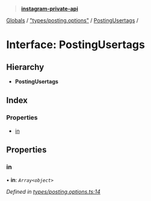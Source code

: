> **[instagram-private-api](../README.md)**

[Globals](../README.md) / ["types/posting.options"](../modules/_types_posting_options_.md) / [PostingUsertags](_types_posting_options_.postingusertags.md) /

# Interface: PostingUsertags

## Hierarchy

* **PostingUsertags**

## Index

### Properties

* [in](_types_posting_options_.postingusertags.md#in)

## Properties

###  in

• **in**: *`Array<object>`*

*Defined in [types/posting.options.ts:14](https://github.com/dilame/instagram-private-api/blob/173bc62/src/types/posting.options.ts#L14)*